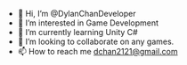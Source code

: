 - 👋 Hi, I’m @DylanChanDeveloper
- 👀 I’m interested in Game Development
- 🌱 I’m currently learning Unity C#
- 💞️ I’m looking to collaborate on any games.
- 📫 How to reach me dchan2121@gmail.com

<!---
DylanChanDeveloper/DylanChanDeveloper is a ✨ special ✨ repository because its `README.md` (this file) appears on your GitHub profile.
You can click the Preview link to take a look at your changes.
--->
